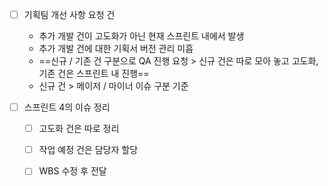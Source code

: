 - [ ] 기획팀 개선 사항 요청 건
	- 추가 개발 건이 고도화가 아닌 현재 스프린트 내에서 발생
	- 추가 개발 건에 대한 기획서 버전 관리 미흡
	- ==신규 / 기존 건 구분으로 QA 진행 요청 > 신규 건은 따로 모아 놓고 고도화, 기존 건은 스프린트 내 진행==
	- 신규 건 > 메이저 / 마이너 이슈 구분 기준


- [ ] 스프린트 4의 이슈 정리
	- [ ] 고도화 건은 따로 정리
	- [ ] 작업 예정 건은 담당자 할당
	- [ ] WBS 수정 후 전달

